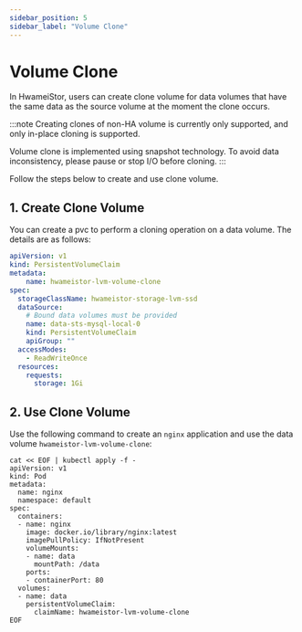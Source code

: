 ```yaml
---
sidebar_position: 5
sidebar_label: "Volume Clone"
---
```


# Volume Clone

In HwameiStor, users can create clone volume for data volumes that have the same data as the source volume at the moment the clone occurs.

:::note
Creating clones of non-HA volume is currently only supported, and only in-place cloning is supported.

Volume clone is implemented using snapshot technology. To avoid data inconsistency, please pause or stop I/O before cloning.
:::

Follow the steps below to create and use clone volume.

## 1. Create Clone Volume

You can create a pvc to perform a cloning operation on a data volume. The details are as follows:

```yaml
apiVersion: v1
kind: PersistentVolumeClaim
metadata:
    name: hwameistor-lvm-volume-clone
spec:
  storageClassName: hwameistor-storage-lvm-ssd
  dataSource:
    # Bound data volumes must be provided
    name: data-sts-mysql-local-0
    kind: PersistentVolumeClaim
    apiGroup: ""
  accessModes:
    - ReadWriteOnce
  resources:
    requests:
      storage: 1Gi
```

## 2. Use Clone Volume

Use the following command to create an `nginx` application and use the data volume `hwameistor-lvm-volume-clone`:

```console
cat << EOF | kubectl apply -f -
apiVersion: v1
kind: Pod
metadata:
  name: nginx
  namespace: default
spec:
  containers:
  - name: nginx
    image: docker.io/library/nginx:latest
    imagePullPolicy: IfNotPresent
    volumeMounts:
    - name: data
      mountPath: /data
    ports:
    - containerPort: 80
  volumes:
  - name: data
    persistentVolumeClaim:
      claimName: hwameistor-lvm-volume-clone
EOF
```
